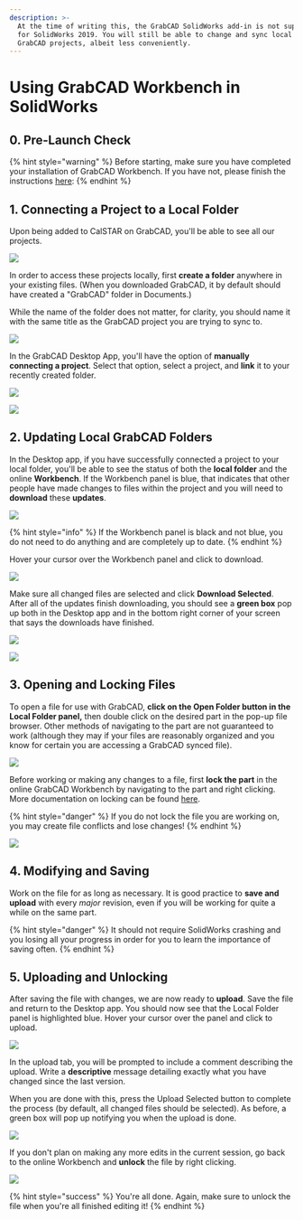 ```yaml
---
description: >-
  At the time of writing this, the GrabCAD SolidWorks add-in is not supported
  for SolidWorks 2019. You will still be able to change and sync local files to
  GrabCAD projects, albeit less conveniently.
---
```


# Using GrabCAD Workbench in SolidWorks

## 0. Pre-Launch Check

{% hint style="warning" %}
Before starting, make sure you have completed your installation of GrabCAD Workbench. If you have not, please finish the instructions [here](https://calstar.gitbook.io/docs/tutorials/software/getting-started-with-grabcad): 
{% endhint %}

## 1. Connecting a Project to a Local Folder

Upon being added to CalSTAR on GrabCAD, you'll be able to see all our projects.

![](../../.gitbook/assets/untitled%20%289%29.png)

In order to access these projects locally, first **create a folder** anywhere in your existing files. \(When you downloaded GrabCAD, it by default should have created a "GrabCAD" folder in Documents.\)

While the name of the folder does not matter, for clarity, you should name it with the same title as the GrabCAD project you are trying to sync to.

![](../../.gitbook/assets/untitled%20%2811%29.png)

In the GrabCAD Desktop App, you'll have the option of **manually connecting a project**. Select that option, select a project, and **link** it to your recently created folder.

![](../../.gitbook/assets/untitled%20%2812%29.png)

![](../../.gitbook/assets/untitled%20%286%29.png)

## 2. Updating Local GrabCAD Folders

In the Desktop app, if you have successfully connected a project to your local folder, you'll be able to see the status of both the **local folder** and the online **Workbench**. If the Workbench panel is blue, that indicates that other people have made changes to files within the project and you will need to **download** these **updates**.

![](../../.gitbook/assets/untitled%20%281%29.png)

{% hint style="info" %}
If the Workbench panel is black and not blue, you do not need to do anything and are completely up to date.
{% endhint %}

Hover your cursor over the Workbench panel and click to download.

![](../../.gitbook/assets/untitled%20%288%29.png)

Make sure all changed files are selected and click **Download Selected**. After all of the updates finish downloading, you should see a **green box** pop up both in the Desktop app and in the bottom right corner of your screen that says the downloads have finished.

![](../../.gitbook/assets/untitled%20%284%29.png)

![](../../.gitbook/assets/untitled%20%285%29.png)

## 3. Opening and Locking Files

To open a file for use with GrabCAD, **click on the Open Folder button in the Local Folder panel,** then double click on the desired part in the pop-up file browser. Other methods of navigating to the part are not guaranteed to work \(although they may if your files are reasonably organized and you know for certain you are accessing a GrabCAD synced file\).

![](../../.gitbook/assets/untitled%20%282%29.png)

Before working or making any changes to a file, first **lock the part** in the online GrabCAD Workbench by navigating to the part and right clicking. More documentation on locking can be found [here](https://help.grabcad.com/article/133-locking?locale=en).

{% hint style="danger" %}
If you do not lock the file you are working on, you may create file conflicts and lose changes!
{% endhint %}

![](../../.gitbook/assets/untitled%20%2810%29.png)

## 4. Modifying and Saving

Work on the file for as long as necessary. It is good practice to **save and upload** with every _major_ revision, even if you will be working for quite a while on the same part.

{% hint style="danger" %}
It should not require SolidWorks crashing and you losing all your progress in order for you to learn the importance of saving often.
{% endhint %}

## 5. Uploading and Unlocking

After saving the file with changes, we are now ready to **upload**. Save the file and return to the Desktop app. You should now see that the Local Folder panel is highlighted blue. Hover your cursor over the panel and click to upload.

![](../../.gitbook/assets/untitled%20%2813%29.png)

In the upload tab, you will be prompted to include a comment describing the upload. Write a **descriptive** message detailing exactly what you have changed since the last version.

When you are done with this, press the Upload Selected button to complete the process \(by default, all changed files should be selected\). As before, a green box will pop up notifying you when the upload is done.

![](../../.gitbook/assets/untitled%20%287%29.png)

 If you don't plan on making any more edits in the current session, go back to the online Workbench and **unlock** the file by right clicking.

![](../../.gitbook/assets/untitled%20%283%29.png)

{% hint style="success" %}
You're all done. Again, make sure to unlock the file when you're all finished editing it!
{% endhint %}



